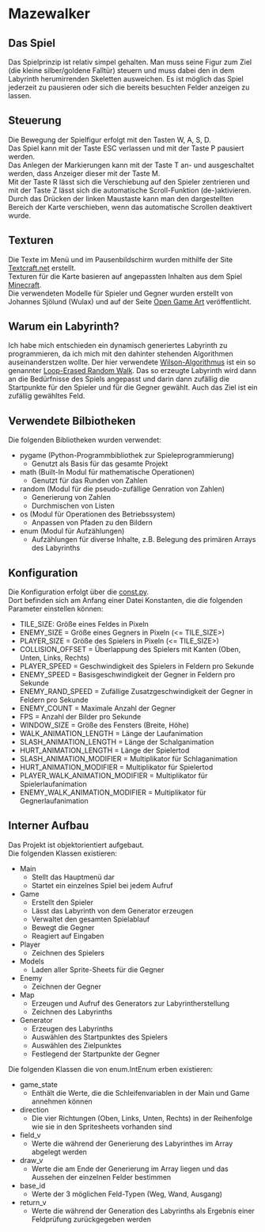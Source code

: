 Mazewalker
====

## Das Spiel

Das Spielprinzip ist relativ simpel gehalten. Man muss seine Figur zum Ziel (die kleine silber/goldene Falltür) steuern und muss dabei den in dem Labyrinth herumirrenden Skeletten ausweichen. Es ist möglich das Spiel jederzeit zu pausieren oder sich die bereits besuchten Felder anzeigen zu lassen.

## Steuerung

Die Bewegung der Spielfigur erfolgt mit den Tasten W, A, S, D.  
Das Spiel kann mit der Taste ESC verlassen und mit der Taste P pausiert werden.  
Das Anlegen der Markierungen kann mit der Taste T an- und ausgeschaltet werden, dass Anzeiger dieser mit der Taste M.     
Mit der Taste R lässt sich die Verschiebung auf den Spieler zentrieren und mit der Taste Z lässt sich die automatische Scroll-Funktion (de-)aktivieren.  
Durch das Drücken der linken Maustaste kann man den dargestellten Bereich der Karte verschieben, wenn das automatische Scrollen deaktivert wurde.

## Texturen

Die Texte im Menü und im Pausenbildschirm wurden mithilfe der Site [Textcraft.net](https://textcraft.net/) erstellt.  
Texturen für die Karte basieren auf angepassten Inhalten aus dem Spiel [Minecraft](https://www.minecraft.net).  
Die verwendeten Modelle für Spieler und Gegner wurden erstellt von Johannes Sjölund (Wulax) und auf der Seite [Open Game Art](https://opengameart.org/content/lpc-medieval-fantasy-character-sprites) veröffentlicht.

## Warum ein Labyrinth?

Ich habe mich entschieden ein dynamisch generiertes Labyrinth zu programmieren, da ich mich mit den dahinter stehenden Algorithmen auseinanderstzen wollte. Der hier verwendete [Wilson-Algorithmus](https://weblog.jamisbuck.org/2011/1/20/maze-generation-wilson-s-algorithm) ist ein so genannter [Loop-Erased Random Walk](https://en.wikipedia.org/wiki/Loop-erased_random_walk). Das so erzeugte Labyrinth wird dann an die Bedürfnisse des Spiels angepasst und darin dann zufällig die Startpunkte für den Spieler und für die Gegner gewählt. Auch das Ziel ist ein zufällig gewähltes Feld.

## Verwendete Bilbiotheken

Die folgenden Bibliotheken wurden verwendet:

* pygame (Python-Programmbibliothek zur Spieleprogrammierung)
   * Genutzt als Basis für das gesamte Projekt
* math (Built-In Modul für mathematische Operationen)
   * Genutzt für das Runden von Zahlen
* random (Modul für die pseudo-zufällige Genration von Zahlen)
  * Generierung von Zahlen 
  * Durchmischen von Listen
* os (Modul für Operationen des Betriebssystem)
  * Anpassen von Pfaden zu den Bildern
* enum (Modul für Aufzählungen)
  * Aufzählungen für diverse Inhalte, z.B. Belegung des primären Arrays des Labyrinths

## Konfiguration

Die Konfiguration erfolgt über die [const.py](./const.py).  
Dort befinden sich am Anfang einer Datei Konstanten, die die folgenden Parameter einstellen können:

- TILE_SIZE: Größe eines Feldes in Pixeln
- ENEMY_SIZE = Größe eines Gegners in Pixeln (<= TILE_SIZE>)
- PLAYER_SIZE = Größe des Spielers in Pixeln (<= TILE_SIZE>)
- COLLISION_OFFSET = Überlappung des Spielers mit Kanten (Oben, Unten, Links, Rechts)
- PLAYER_SPEED = Geschwindigkeit des Spielers in Feldern pro Sekunde
- ENEMY_SPEED = Basisgeschwindigkeit der Gegner in Feldern pro Sekunde
- ENEMY_RAND_SPEED = Zufällige Zusatzgeschwindigkeit der Gegner in Feldern pro Sekunde
- ENEMY_COUNT = Maximale Anzahl der Gegner
- FPS = Anzahl der Bilder pro Sekunde
- WINDOW_SIZE = Größe des Fensters (Breite, Höhe)
- WALK_ANIMATION_LENGTH = Länge der Laufanimation
- SLASH_ANIMATION_LENGTH = Länge der Schalganimation
- HURT_ANIMATION_LENGTH = Länge der Spielertod
- SLASH_ANIMATION_MODIFIER = Multiplikator für Schlaganimation
- HURT_ANIMATION_MODIFIER = Multiplikator für Spielertod
- PLAYER_WALK_ANIMATION_MODIFIER = Multiplikator für Spielerlaufanimation
- ENEMY_WALK_ANIMATION_MODIFIER = Multiplikator für Gegnerlaufanimation

## Interner Aufbau

Das Projekt ist objektorientiert aufgebaut.  
Die folgenden Klassen existieren:

* Main
   * Stellt das Hauptmenü dar
   * Startet ein einzelnes Spiel bei jedem Aufruf
* Game
   * Erstellt den Spieler
   * Lässt das Labyrinth von dem Generator erzeugen
   * Verwaltet den gesamten Spielablauf
   * Bewegt die Gegner
   * Reagiert auf Eingaben
* Player
   * Zeichnen des Spielers
* Models
   * Laden aller Sprite-Sheets für die Gegner
* Enemy
   * Zeichnen der Gegner
* Map
   * Erzeugen und Aufruf des Generators zur Labyrintherstellung
   * Zeichnen des Labyrinths
* Generator
   * Erzeugen des Labyrinths
   * Auswählen des Startpunktes des Spielers
   * Auswählen des Zielpunktes
   * Festlegend der Startpunkte der Gegner

Die folgenden Klassen die von enum.IntEnum erben existieren:

* game_state
   * Enthält die Werte, die die Schleifenvariablen in der Main und Game annehmen können
* direction
   * Die vier Richtungen (Oben, Links, Unten, Rechts) in der Reihenfolge wie sie in den Spritesheets vorhanden sind
* field_v
   * Werte die während der Generierung des Labyrinthes im Array abgelegt werden
* draw_v
   * Werte die am Ende der Generierung im Array liegen und das Aussehen der einzelnen Felder bestimmen
* base_id
   * Werte der 3 möglichen Feld-Typen (Weg, Wand, Ausgang)
* return_v
   * Werte die während der Generation des Labyrinths als Ergebnis einer Feldprüfung zurückgegeben werden